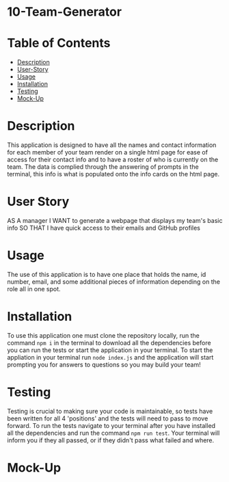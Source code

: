 # 10-Team-Generator

# Table of Contents
- [Description](#description)
- [User-Story](#user-story)
- [Usage](#usage)
- [Installation](#installation)
- [Testing](#testing)
- [Mock-Up](#mock-up)

# Description
This application is designed to have all the names and contact information for each member of your team render on a single html page for ease of access for their contact info and to have a roster of who is currently on the team. The data is complied through the answering of prompts in the terminal, this info is what is populated onto the info cards on the html page.

# User Story
AS A manager
I WANT to generate a webpage that displays my team's basic info
SO THAT I have quick access to their emails and GitHub profiles

# Usage
The use of this application is to have one place that holds the name, id number, email, and some additional pieces of information depending on the role all in one spot. 

# Installation
To use this application one must clone the repository locally, run the command `npm i` in the terminal to download all the dependencies before you can run the tests or start the application in your terminal. To start the appliation in your terminal run `node index.js` and the application will start prompting you for answers to questions so you may build your team!

# Testing
Testing is crucial to making sure your code is maintainable, so tests have been written for all 4 'positions' and the tests will need to pass to move forward. To run the tests navigate to your terminal after you have installed all the dependencies and run the command `npm run test`. Your terminal will inform you if they all passed, or if they didn't pass what failed and where.

# Mock-Up